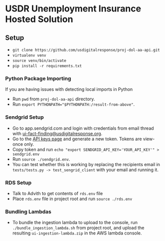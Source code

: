 # USDR Unemployment Insurance Hosted Solution

## Setup
- `git clone https://github.com/usdigitalresponse/proj-dol-aa-api.git`
- `virtualenv venv`
- `source venv/bin/activate`
- `pip install -r requirements.txt`

### Python Package Importing
If you are having issues with detecting local imports in Python
- Run `pwd` from `proj-dol-aa-api` directory.
- Run `export PYTHONPATH="$PYTHONPATH:/result-from-above"`.

### Sendgrid Setup
- Go to app.sendgrid.com and login with credentials from email thread with ui-fact-finding@usdigitalresponse.org.
- Go to the [API keys page](https://app.sendgrid.com/settings/api_keys) and generate a new token. Tokens are view-once only.
- Copy token and run `echo "export SENDGRID_API_KEY='YOUR_API_KEY'" > sendgrid.env`
- Run `source ./sendgrid.env`.
- You can test whether this is working by replacing the recipients email in `tests/tests.py -> test_sengrid_client` with your email and running it.

### RDS Setup
- Talk to Advith to get contents of `rds.env` file
- Place `rds.env` file in project root and run `source ./rds.env`

### Bundling Lambdas
- To bundle the ingestion lambda to upload to the console, run `./bundle_ingestion_lambda.sh` from project root, and upload the resulting `ui-ingestion-lambda.zip` in the AWS lambda console.